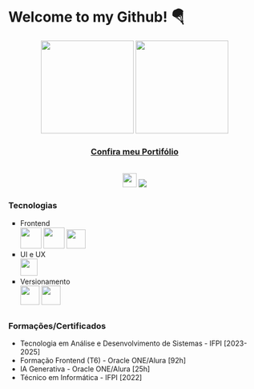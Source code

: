 # Welcome to my Github! 🪂

<div align="center">
  <img height="185em" src="https://github-readme-stats.vercel.app/api?username=pedrobarroso-n&show_icons=true&theme=radical" />
  <img height="185em" src="https://github-readme-stats.vercel.app/api/top-langs/?username=pedrobarroso-n&layout=donut&theme=radical" />
</div>

<div align="center">
  <h3 ><a href="">Confira meu Portifólio</a></h3>
  <br>
  <div>
    <img height="28" src="https://github.com/user-attachments/assets/580e8760-02bf-4c12-8f2b-0a19be9413ca" />
    <img src="https://img.shields.io/badge/Meu LinkedIn-0077B5?style=for-the-badge&logo=linkedin&logoColor=white" />
  </div>
</div>


### Tecnologias
<ul type="square">
  <li>Frontend <br>
    <img src="https://cdn.jsdelivr.net/gh/devicons/devicon@latest/icons/html5/html5-plain-wordmark.svg" height=42 />     
    <img src="https://cdn.jsdelivr.net/gh/devicons/devicon@latest/icons/css3/css3-plain-wordmark.svg" height=42 />
    <img src="https://cdn.jsdelivr.net/gh/devicons/devicon@latest/icons/javascript/javascript-plain.svg" height=38 />          
  </li>
  
  <li>UI e UX <br>
    <img src="https://cdn.jsdelivr.net/gh/devicons/devicon@latest/icons/figma/figma-original.svg" height=34 /> 
  </li>
  
  <li>Versionamento <br>
    <img src="https://cdn.jsdelivr.net/gh/devicons/devicon@latest/icons/git/git-plain.svg" height=38 />
    <img src="https://github.com/user-attachments/assets/5663eea1-ed9e-4a3a-8bb0-414a2daf1253" height=38 />        
  </li>
</ul>

##

### Formações/Certificados
- Tecnologia em Análise e Desenvolvimento de Sistemas - IFPI [2023-2025]
- Formação Frontend (T6) - Oracle ONE/Alura [92h]
- IA Generativa - Oracle ONE/Alura [25h]
- Técnico em Informática - IFPI [2022]


